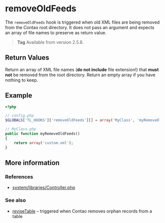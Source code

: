 # removeOldFeeds

The `removeOldFeeds` hook is triggered when old XML files are being removed from
the Contao root directory. It does not pass an argument and expects an array of
file names to preserve as return value.

> **Tag** Available from version 2.5.8.


## Return Values

Return an array of XML file names (**do not include** file extension!) that
**must not** be removed from the root directory. Return an empty array if you have
nothing to keep.


## Example

```php
<?php

// config.php
$GLOBALS['TL_HOOKS']['removeOldFeeds'][] = array('MyClass', 'myRemoveOldFeeds');

// MyClass.php
public function myRemoveOldFeeds()
{
    return array('custom.xml');
}
```


## More information


### References

- [system/libraries/Controller.php](https://github.com/contao/core/blob/2.11.7/system/libraries/Controller.php#L3431)


### See also

- [reviseTable](reviseTable.md) – triggered when Contao removes orphan records from a table
